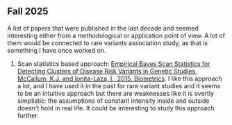 ## Fall 2025 

A list of papers that were published in the last decade and seemed interesting either from a methodological or application point of view. 
A lot of them would be connected to rare variants association study, as that is something I have once worked on.

1. Scan statistics based approach: [Empirical Bayes Scan Statistics for Detecting Clusters of Disease Risk Variants in Genetic Studies, McCallum, K.J. and Ionita-Laza, I., 2015. Biometrics](https://watermark02.silverchair.com/biometrics_71_4_1111.pdf?token=AQECAHi208BE49Ooan9kkhW_Ercy7Dm3ZL_9Cf3qfKAc485ysgAAA2kwggNlBgkqhkiG9w0BBwagggNWMIIDUgIBADCCA0sGCSqGSIb3DQEHATAeBglghkgBZQMEAS4wEQQMY-40WdAI73pN-B54AgEQgIIDHKMAMLvQJjI8ci5sjDeLn8NU2gGQ0sbg1_ANv1JbvcO1FFiojIQMZsk5Gci-o-M2YEVjcaB4iobn2a-LrXFBm8uxKpp2Yu-qVua8xiOcsHuaK0BtLiVrmrfm4SAo29DmnTdDgjs3cK4ylPxy5p-ZRk6O_o6hP4fepSIkV2DRfh028YvjuLRo3umHmOND4N_-ouw8DhNOrViy6z0uzS9Ijj6eI1KAPD8sgbAKuqZG8jAZhHE7z2QEd_SdMzqwD5YDZxKDulOGG4N5dFeefzC2gf3moCh9Wv4hq9dcUWz0W4SakGF1kEKRCT3-ne5-CtERr1aShwfHzzYOcHs_uJRZEdHprdUsKWquuNmNY-wQe_FWeJslR-w9ViQ_V-NyCZcWSuEKIBgQtW5qEskcZKamzvaeZoZpOXSN5OFp_JvNCqJVd9XJyQYzgklANUZXoZfk0lpCgAKESGyOzd_MSLSSaPB3LPb1-MjvxWHVdCG5Ii_6eMc1ukTUm59Hp0_Qeg8NQcD1bAAtEPuMKnb8O-dLJRilOXq8yfHRkBZabHn8iIRL9eITybClCpIeBXB4XAcZhjqnjKwFUQ1cc3LXkWeiatxRhRAtE207kHEI90oJaw-mi7S_OD4SBMtembTTC5ETHfGY5QwecDoZQ0SWptRjxQLb80PHHYr99aYc9YAMwxrTB_rSO1n5jDz6twHZ9uIOm-TyxfxWpxihxlai9zZIXVYXBf77x75C8VsiyCTh8A-VcF8Fc-MnLbUMP1-7WycvwJM-ewAqLZXQ53Y9_qsdCGRs0I3QQDqRlU6-hBHxUl_UPm_Lew9-2OSKDPlP0TkQZWDXH5gIT93M7FjtuhovxnYddfUU_6CmIM8YghQVoL80rukuGvt2_iCB2vcy8JBXspN7ROWZKDbtr_iMgivcCaanNzpTlveGp4gI6rBwz6rxeaM7pfviOlLIdcy3FgZSDO7BdoqxZwkpL-RTBSzhj1FA2hKQeVZOLru5vX3a0bX9sCYormIJJEJcM_y8ux_dqmFblu8bjMMw6ZZy5FV9xOrum5-g4R3RfOcgPRw). I like this approach a lot, and I have used it in the past for rare variant studies and it seems to be an intuitive approach but there are weaknesses like it is overtly simplistic: the assumptions of constant intensity inside and outside doesn't hold in real life. It could be interesting to study this approach further. 
